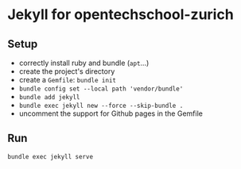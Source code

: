 # Jekyll for opentechschool-zurich

## Setup

- correctly install ruby and bundle (`apt`...)
- create the project's directory
- create a `Gemfile`: `bundle init`
- `bundle config set --local path 'vendor/bundle'`
- `bundle add jekyll`
- `bundle exec jekyll new --force --skip-bundle .`
- uncomment the support for Github pages in the Gemfile

## Run

```sh
bundle exec jekyll serve
```
